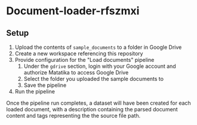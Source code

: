 # Document-loader-rfszmxi

## Setup
1. Upload the contents of `sample_documents` to a folder in Google Drive
1. Create a new workspace referencing this repository
1. Provide configuration for the "Load documents" pipeline
    1. Under the `gdrive` section, login with your Google account and authorize Matatika to access Google Drive
    1. Select the folder you uploaded the sample documents to
    1. Save the pipeline
1. Run the pipeline

Once the pipeline run completes, a dataset will have been created for each loaded document, with a description containing the parsed document content and tags representing the the source file path.
